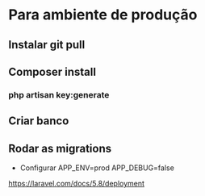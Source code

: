 # Para ambiente de produção
## Instalar git pull
## Composer install
### php artisan key:generate
## Criar banco
## Rodar as migrations

- Configurar
APP_ENV=prod
APP_DEBUG=false

https://laravel.com/docs/5.8/deployment
